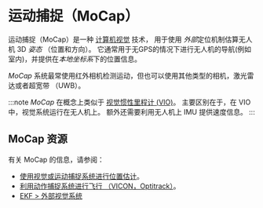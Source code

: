 # 运动捕捉（MoCap）

运动捕捉（MoCap）是一种 [计算机视觉](https://en.wikipedia.org/wiki/Computer_vision) 技术， 用于使用 *外部*定位机制估算无人机 3D *姿态* （位置和方向）。 它通常用于无GPS的情况下进行无人机的导航(例如室内)，并提供在*本地坐标系*下的位置信息。

*MoCap* 系统最常使用红外相机检测运动，但也可以使用其他类型的相机，激光雷达或者超宽带 （UWB）。

:::note
*MoCap* 在概念上类似于 [视觉惯性里程计 (VIO)](../computer_vision/visual_inertial_odometry.md)。 主要区别在于，在 VIO 中，视觉系统运行在无人机上。 额外还需要利用无人机上 IMU 提供速度信息。
:::

## MoCap 资源

有关 MoCap 的信息，请参阅：

- [使用视觉或运动捕捉系统进行位置估计](../ros/external_position_estimation.md)。 <!-- bring across info into user guide? -->
- [利用动作捕捉系统进行飞行 （VICON，Optitrack）](../tutorials/motion-capture.md)。 <!-- bring across info into user guide? -->
- [EKF > 外部视觉系统](../advanced_config/tuning_the_ecl_ekf.md#external-vision-system)
